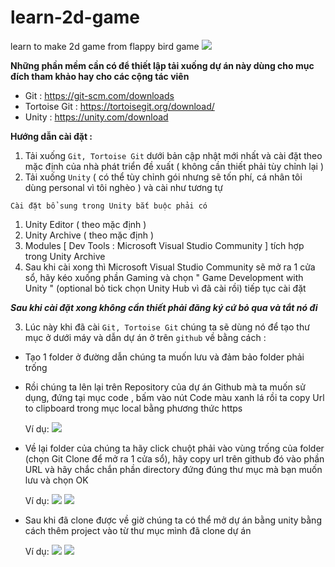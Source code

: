 # learn-2d-game 

learn to make 2d game from flappy bird game
![](https://scontent.fsgn5-14.fna.fbcdn.net/v/t1.15752-9/441443157_3614999768738770_2823607306850250601_n.jpg?_nc_cat=106&ccb=1-7&_nc_sid=5f2048&_nc_eui2=AeFVtDvDuOGHqtXL9PweW6YidOKMQ6ucIAx04oxDq5wgDB8CLCFmeo1NJvu9KXTqktQQDY88uOIoywRfR3X54QU0&_nc_ohc=glnn5Mp79i8Q7kNvgGSPOjb&_nc_ht=scontent.fsgn5-14.fna&oh=03_Q7cD1QG12FE8okybwMxyYavJ5KV8vgqQh1T9x7hulksVkBXNsA&oe=666BF027)

**Những phần mềm cần có để thiết lập tải xuống dự án này dùng cho mục đích tham khảo hay cho các cộng tác viên**
* Git : https://git-scm.com/downloads
* Tortoise Git : https://tortoisegit.org/download/
* Unity : https://unity.com/download

**Hướng dẫn cài đặt :**
1. Tải xuống `Git, Tortoise Git` dưới bản cập nhật mới nhất và cài đặt theo mặc định của nhà phát triển đề xuất ( không cần thiết phải tùy chỉnh lại ) 
2. Tải xuống `Unity` ( có thể tùy chỉnh gói nhưng sẽ tốn phí, cá nhân tôi dùng personal vì tôi nghèo ) và cài như tương tự
   
 `Cài đặt bổ sung trong Unity bắt buộc phải có`
   1. Unity Editor ( theo mặc định )
   2. Unity Archive ( theo mặc định )
   3. Modules [ Dev Tools : Microsoft Visual Studio Community ] tích hợp trong Unity Archive
   4. Sau khi cài xong thì Microsoft Visual Studio Community sẽ mở ra 1 cửa sổ, hãy kéo xuống phần Gaming và chọn " Game Development with Unity " (optional bỏ tick chọn Unity Hub vì đã cài rồi) tiếp tục cài đặt

**_Sau khi cài đặt xong không cần thiết phải đăng ký cứ bỏ qua và tắt nó đi_**

3. Lúc này khi đã cài `Git, Tortoise Git` chúng ta sẽ dùng nó để tạo thư mục ở dưới máy và dẫn dự án ở trên `github` về bằng cách :
+ Tạo 1 folder ở đường dẫn chúng ta muốn lưu và đảm bảo folder phải trống
+ Rồi chúng ta lên lại trên Repository của dự án Github mà ta muốn sử dụng, đứng tại mục code , bấm vào nút Code màu xanh lá rồi ta copy Url to clipboard trong mục local bằng phương thức https

  Ví dụ: ![](https://scontent.fsgn5-8.fna.fbcdn.net/v/t1.15752-9/440880502_463939726100899_4899839131298972889_n.png?_nc_cat=109&ccb=1-7&_nc_sid=5f2048&_nc_eui2=AeGu4YjF_TmilydQ8ohVyioBvnzkETl0912-fOQROXT3Xeb2GFAx4TYCCqrzwPqYmBtV0mR5Ltob3uo16ilNt1Sb&_nc_ohc=tCoyMyY5iZEQ7kNvgEDl3xK&_nc_ht=scontent.fsgn5-8.fna&oh=03_Q7cD1QGPXEyG8EIjhSkLpenRbrt0ypxj7EBlkGI9ReAKZH2AlA&oe=666BEF60)
+ Về lại folder của chúng ta hãy click chuột phải vào vùng trống của folder (chọn Git Clone để mở ra 1 cửa sổ), hãy copy url trên github đó vào phần URL và hãy chắc chắn phần directory đứng đúng thư mục mà bạn muốn lưu và chọn OK
  
  Ví dụ: ![](https://scontent.fsgn5-9.fna.fbcdn.net/v/t1.15752-9/440888866_974772040816393_2028507364070920349_n.png?_nc_cat=102&ccb=1-7&_nc_sid=5f2048&_nc_eui2=AeHfiiX4R2tKFBKOdCPKu8j07ThU7bC0LivtOFTtsLQuK-7EVDb0sUey9nvaZmnonlmT4U3c3drZEpiZzL-JF02k&_nc_ohc=-SiXp9eNTAcQ7kNvgGocBUv&_nc_ht=scontent.fsgn5-9.fna&oh=03_Q7cD1QFpZywZkxghIr6-6Scnf2mLSE0T0zN8N6NdUhpORlxe7g&oe=666C00C2)
  ![](https://scontent.fsgn5-5.fna.fbcdn.net/v/t1.15752-9/440932863_1127956271660909_567241398487057716_n.png?_nc_cat=100&ccb=1-7&_nc_sid=5f2048&_nc_eui2=AeFwrv6cggflPsXNCMCIbhjbrKHqsZkC9WWsoeqxmQL1ZQS2RIfonuGccC-quJm-erI2hkIeD6e6bnNicXoougEd&_nc_ohc=HBPfMEJPiPsQ7kNvgE-B3Jl&_nc_ht=scontent.fsgn5-5.fna&oh=03_Q7cD1QH9a-KQbY-jUedd2iux32ZvyPDwVfxqksWsufJJT5K4_g&oe=666BFFF2)
+ Sau khi đã clone được về giờ chúng ta có thể mở dự án bằng unity bằng cách thêm project vào từ thư mục mình đã clone dự án

  Ví dụ: ![](https://scontent.fsgn5-5.fna.fbcdn.net/v/t1.15752-9/440943812_1244931143149747_8913728558467002741_n.png?_nc_cat=108&ccb=1-7&_nc_sid=5f2048&_nc_eui2=AeEsnoifiJ-jgXRHcGwHRn-m1OXjckhUc_jU5eNySFRz-GxCzyJURbbY50n6Oid7Qn_JAcK6EUUZ6Jx7ibCJsU6p&_nc_ohc=jk6hzFKsp8oQ7kNvgEDnvpd&_nc_ht=scontent.fsgn5-5.fna&oh=03_Q7cD1QGFaPzvt22TMLsptgjDVgEFxr2UNMBf1F4V2lx30U7fMg&oe=666BE753)
  ![](https://scontent.fsgn5-10.fna.fbcdn.net/v/t1.15752-9/440835547_1132127561246154_45054042683485107_n.png?_nc_cat=107&ccb=1-7&_nc_sid=5f2048&_nc_eui2=AeFMtfG_gb_uKWBZaGkVibjc0M8miOmHn4zQzyaI6YefjM72rtIGek0ew4ool-MIcX3pznbvkZuZAOEeOMM-cmG_&_nc_ohc=nA0tNXh1O1kQ7kNvgHbLnPR&_nc_ht=scontent.fsgn5-10.fna&oh=03_Q7cD1QGSH1867s9cWssomRQSzfMXestXTI9PZ6FZ9pHTVh145Q&oe=666BF62B)
